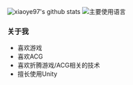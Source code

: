 
![xiaoye97's github stats](https://github-readme-stats.vercel.app/api?username=xiaoye97&hide_title=false&hide_border=true&show_icons=true&include_all_commits=true&line_height=21&theme=dracula)
![主要使用语言](https://github-readme-stats.vercel.app/api/top-langs/?username=xiaoye97&hide_title=false&hide_border=true&layout=compact&theme=dracula)

### 关于我

- 喜欢游戏
- 喜欢ACG
- 喜欢折腾游戏/ACG相关的技术
- 擅长使用Unity
